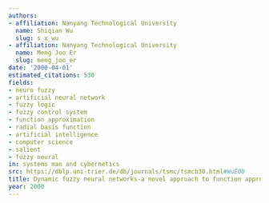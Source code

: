```yaml
---
authors:
- affiliation: Nanyang Technological University
  name: Shiqian Wu
  slug: s_x_wu
- affiliation: Nanyang Technological University
  name: Meng Joo Er
  slug: meng_joo_er
date: '2000-04-01'
estimated_citations: 530
fields:
- neuro fuzzy
- artificial neural network
- fuzzy logic
- fuzzy control system
- function approximation
- radial basis function
- artificial intelligence
- computer science
- salient
- fuzzy neural
in: systems man and cybernetics
src: https://dblp.uni-trier.de/db/journals/tsmc/tsmcb30.html#WuE00
title: Dynamic fuzzy neural networks-a novel approach to function approximation
year: 2000
---
```

